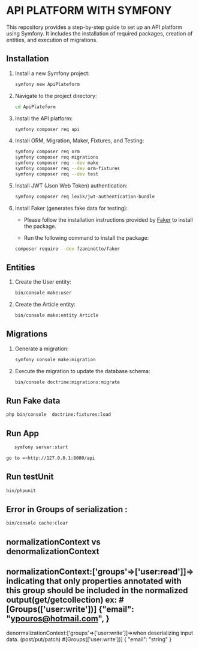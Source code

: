 # API PLATFORM WITH SYMFONY

This repository provides a step-by-step guide to set up an API platform using Symfony. It includes the installation of required packages, creation of entities, and execution of migrations.

## Installation

1. Install a new Symfony project:

    ```bash
    symfony new ApiPlateform
    ```

2. Navigate to the project directory:

    ```bash
    cd ApiPlateform
    ```

3. Install the API platform:

    ```bash
    symfony composer req api
    ```

4. Install ORM, Migration, Maker, Fixtures, and Testing:

    ```bash
    symfony composer req orm
    symfony composer req migrations
    symfony composer req --dev make
    symfony composer req --dev orm-fixtures
    symfony composer req --dev test
    ```

5. Install JWT (Json Web Token) authentication:

    ```bash
    symfony composer req lexik/jwt-authentication-bundle
    ```

6. Install Faker (generates fake data for testing):

    - Please follow the installation instructions provided by [Faker](https://github.com/fzaninotto/Faker) to install the package.

    - Run the following command to install the package:

    ```bash
    composer require --dev fzaninotto/faker
    ```

## Entities

1. Create the User entity:

    ```bash
    bin/console make:user
    ```

2. Create the Article entity:

    ```bash
    bin/console make:entity Article
    ```

## Migrations

1. Generate a migration:

    ```bash
    symfony console make:migration
    ```

2. Execute the migration to update the database schema:

    ```bash
    bin/console doctrine:migrations:migrate
    ```

## Run Fake data
   ```bash 
   php bin/console  doctrine:fixtures:load
   ```

## Run App
 ```bash
    symfony server:start

go to =>http://127.0.0.1:8000/api
 ```
## Run testUnit
 ```bash
 bin/phpunit
 ```
## Error in Groups of serialization :
 ```bash
 bin/console cache:clear

 ```
##  normalizationContext vs denormalizationContext
normalizationContext:['groups'=>['user:read']]=> indicating that only properties annotated with this group should be included in the normalized output(get/getcollection)
ex:
#[Groups(['user:write'])]
{"email": "ypouros@hotmail.com", }
-------------------------------------

denormalizationContext:['groups'=>['user:write']]=>when deserializing input data. (post/put/patch)
#[Groups(['user:write'])]
{
"email": "string"
}
